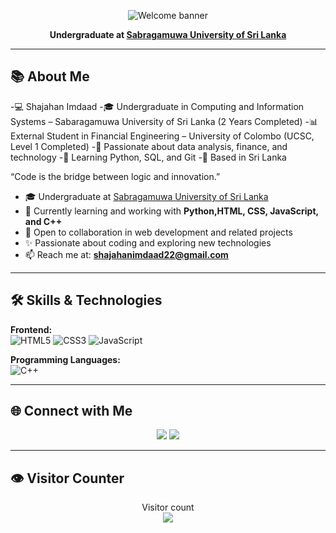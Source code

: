 <p align="center">
  <img src="https://capsule-render.vercel.app/api?type=waving&color=gradient&height=170&section=header&text=Hi,%20I'm%20Shajahan%20Imdaad!%20👋&fontSize=32&fontAlign=50&fontColor=ffffff" alt="Welcome banner" />
</p>

<p align="center">
  <b>Undergraduate at <a href="https://www.sab.ac.lk/">Sabragamuwa University of Sri Lanka</a></b>
</p>

---

## 📚 About Me

-💻 Shajahan Imdaad
-🎓 Undergraduate in Computing and Information Systems – Sabaragamuwa University of Sri Lanka (2 Years Completed)
-📊 External Student in Financial Engineering – University of Colombo (UCSC, Level 1 Completed)
-🌱 Passionate about data analysis, finance, and technology
-🔧 Learning Python, SQL, and Git
-📍 Based in Sri Lanka

“Code is the bridge between logic and innovation.”

- 🎓 Undergraduate at <a href="https://www.sab.ac.lk/">Sabragamuwa University of Sri Lanka</a>
- 🌱 Currently learning and working with **Python,HTML, CSS, JavaScript, and C++**
- 🤝 Open to collaboration in web development and related projects
- ✨ Passionate about coding and exploring new technologies
- 📫 Reach me at: **shajahanimdaad22@gmail.com**

---

## 🛠 Skills & Technologies

**Frontend:**  
![HTML5](https://img.shields.io/badge/-HTML5-black?style=flat-square&logo=html5)
![CSS3](https://img.shields.io/badge/-CSS3-black?style=flat-square&logo=css3)
![JavaScript](https://img.shields.io/badge/-JavaScript-black?style=flat-square&logo=javascript)

**Programming Languages:**  
![C++](https://img.shields.io/badge/-C++-black?style=flat-square&logo=c%2b%2b)

---

## 🌐 Connect with Me

<p align="center">
  <a href="mailto:shajahanimdaad22@gmail.com"><img src="https://img.shields.io/badge/-Gmail-D14836?style=flat-square&logo=Gmail&logoColor=white"/></a>
  <a href="https://www.linkedin.com/in/shajahan-imdaad-75094229a?utm_source=share&utm_campaign=share_via&utm_content=profile&utm_medium=android_app"><img src="https://img.shields.io/badge/-LinkedIn-0077B5?style=flat-square&logo=Linkedin&logoColor=white"/></a>
</p>

---

## 👁️ Visitor Counter

<p align="center"> 
  Visitor count<br>
  <img src="https://profile-counter.glitch.me/ShajahanImdaad53/count.svg" />
</p>
